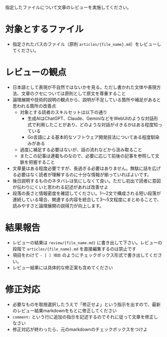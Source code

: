 指定したファイルについて文章のレビューを実施してください。

# 対象とするファイル

- 指定されたパスのファイル（原則 `articles/{file_name}.md`）をレビューしてください。

# レビューの観点

- 日本語として表現が不自然ではないかを見る。ただし書かれた文体や表現方法、文章のクセについては原則として原文を尊重すること
- 論理展開や技術的説明の観点から、説明が不足している箇所や補足があると思われる箇所の改善点
  - 対象とする読者のスキルセットは以下の通り
    - 生成AIはChatGPT、Claude、GeminiなどをWebUIのような対話形式で利用したことがあり、どのような対話がｄきるかはある程度知っている
    - Go言語による基本的なソフトウェア開発技法についてある程度馴染みがある
  - 過度に補足する必要はないが、話の流れなどから汲み取ること
  - またこの記事は連載ものなので、必要に応じて前後の記事を参照して文脈を把握すること
- 文章量はある程度必要ですが、長過ぎる必要はありません。無駄に話を広げる必要はなく読者が理解するのに十分な情報が揃っていればよいです。
- 後日説明するもののネタバレは気にしなくて良い。ただし初出で読者に意図が伝わりにくいと思われる記述があれば改善せよ
- 段落の長さと情報密度を確認してください。1〜2文で構成される短い段落が連続している場合、関連する内容を統合して3〜5文程度にまとめることで、読みやすさと論理展開の説得力が向上します。

# 結果報告

- レビューの結果は `review/{file_name.md}` に書き出して下さい。レビューの段階で  `articles/{file_name}.md` を直接編集するのは禁止です
- 項目をわけて `- [ ] 項目` のようにチェックボックス形式で書き出してください。
- レビュー結果には具体的な修正案も含めてください

# 修正対応

- 必要なものを取捨選択したうえで「修正せよ」という指示を出すので、最新のレビュー結果markdownをもとに修正してください
- `comment:` という行に追加の指示を記述するのでそれに従って文章を修正しなさい
- 修正対応が終わったら、元のmarkdownのチェックボックスをつけよ
